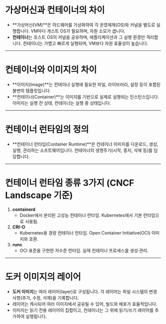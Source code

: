 # 가상머신과 컨테이너의 차이

- **가상머신(VM)**은 하드웨어를 가상화하여 각 운영체제(OS)와 커널을 별도로 실행합니다. VM마다 게스트 OS가 필요하며, 자원 소모가 큽니다.
- **컨테이너**는 호스트 OS의 커널을 공유하며, 애플리케이션과 그 실행 환경만 격리합니다. 컨테이너는 가볍고 빠르게 실행되며, VM보다 자원 효율성이 높습니다.

---

# 컨테이너와 이미지의 차이

- **이미지(Image)**는 컨테이너 실행에 필요한 파일, 라이브러리, 설정 등이 포함된 불변의 템플릿입니다.
- **컨테이너(Container)**는 이미지를 기반으로 실제로 실행되는 인스턴스입니다. 이미지는 실행 전 상태, 컨테이너는 실행 중 상태입니다.

---

# 컨테이너 런타임의 정의

- **컨테이너 런타임(Container Runtime)**은 컨테이너 이미지를 다운로드, 생성, 실행, 관리하는 소프트웨어입니다. 컨테이너의 생명주기(시작, 중지, 삭제 등)를 담당합니다.

---

# 컨테이너 런타임 종류 3가지 (CNCF Landscape 기준)

1. **containerd**  
   - Docker에서 분리된 고성능 컨테이너 런타임. Kubernetes에서 기본 런타임으로 사용됨.
2. **CRI-O**  
   - Kubernetes용 경량 컨테이너 런타임. Open Container Initiative(OCI) 이미지와 호환.
3. **runc**  
   - OCI 표준을 구현한 저수준 런타임. 실제 컨테이너 프로세스를 생성·관리.

---

# 도커 이미지의 레이어

- **도커 이미지**는 여러 레이어(layer)로 구성됩니다. 각 레이어는 파일 시스템의 변경 사항(추가, 수정, 삭제)을 기록합니다.
- 레이어는 캐시되어 여러 이미지에서 공유될 수 있어, 빌드와 배포가 효율적입니다.
- 이미지는 읽기 전용 레이어의 집합이고, 컨테이너는 그 위에 읽기/쓰기 레이어를 추가하여 실행됩니다.